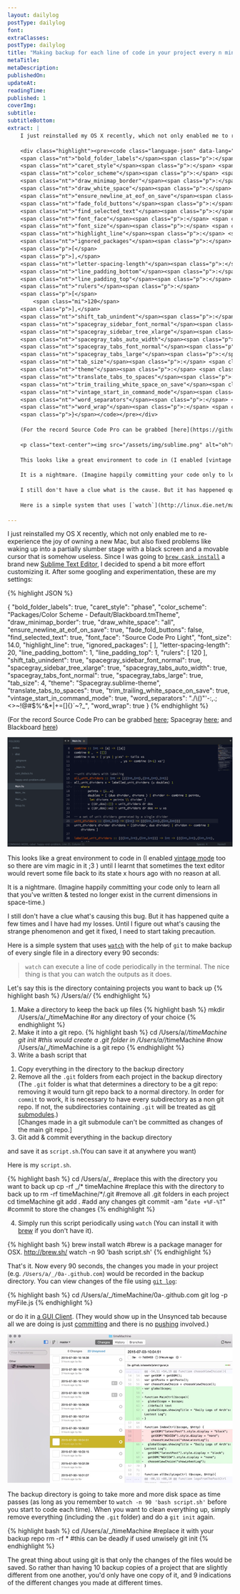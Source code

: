 ```yaml
---
layout: dailylog
postType: dailylog
font: 
extraClasses: 
postType: dailylog
title: "Making backup for each line of code in your project every n minutes in case your code editor decides to revert some file back to its state x hours ago"
metaTitle:
metaDescription: 
publishedOn: 
updateAt: 
readingTime: 
published: 1
coverImg: 
subtitle:
subtitleBottom:
extract: |
    I just reinstalled my OS X recently, which not only enabled me to re-experience the joy of owning a new Mac, but also fixed problems like waking up into a partially slumber stage with a black screen and a movable cursor that is somehow useless. Since I was going to [`brew cask install`](http://stackoverflow.com/questions/27381531/how-to-install-sublime-text-3-using-homebrew) a brand new [Sublime Text Editor](http://www.sublimetext.com/), I decided to spend a bit more effort customizing it. After some googling and experimentation, these are my settings:

    <div class="highlight"><pre><code class="language-json" data-lang="json"><span class="p">{</span>
    <span class="nt">"bold_folder_labels"</span><span class="p">:</span> <span class="kc">true</span><span class="p">,</span>
    <span class="nt">"caret_style"</span><span class="p">:</span> <span class="s2">"phase"</span><span class="p">,</span>
    <span class="nt">"color_scheme"</span><span class="p">:</span> <span class="s2">"Packages/Color Scheme - Default/Blackboard.tmTheme"</span><span class="p">,</span>
    <span class="nt">"draw_minimap_border"</span><span class="p">:</span> <span class="kc">true</span><span class="p">,</span>
    <span class="nt">"draw_white_space"</span><span class="p">:</span> <span class="s2">"all"</span><span class="p">,</span>
    <span class="nt">"ensure_newline_at_eof_on_save"</span><span class="p">:</span> <span class="kc">true</span><span class="p">,</span>
    <span class="nt">"fade_fold_buttons"</span><span class="p">:</span> <span class="kc">false</span><span class="p">,</span>
    <span class="nt">"find_selected_text"</span><span class="p">:</span> <span class="kc">true</span><span class="p">,</span>
    <span class="nt">"font_face"</span><span class="p">:</span> <span class="s2">"Source Code Pro Light"</span><span class="p">,</span>
    <span class="nt">"font_size"</span><span class="p">:</span> <span class="mf">14.0</span><span class="p">,</span>
    <span class="nt">"highlight_line"</span><span class="p">:</span> <span class="kc">true</span><span class="p">,</span>
    <span class="nt">"ignored_packages"</span><span class="p">:</span>
    <span class="p">[</span>
    <span class="p">],</span>
    <span class="nt">"letter-spacing-length"</span><span class="p">:</span> <span class="mi">20</span><span class="p">,</span>
    <span class="nt">"line_padding_bottom"</span><span class="p">:</span> <span class="mi">1</span><span class="p">,</span>
    <span class="nt">"line_padding_top"</span><span class="p">:</span> <span class="mi">1</span><span class="p">,</span>
    <span class="nt">"rulers"</span><span class="p">:</span>
    <span class="p">[</span>
        <span class="mi">120</span>
    <span class="p">],</span>
    <span class="nt">"shift_tab_unindent"</span><span class="p">:</span> <span class="kc">true</span><span class="p">,</span>
    <span class="nt">"spacegray_sidebar_font_normal"</span><span class="p">:</span> <span class="kc">true</span><span class="p">,</span>
    <span class="nt">"spacegray_sidebar_tree_xlarge"</span><span class="p">:</span> <span class="kc">true</span><span class="p">,</span>
    <span class="nt">"spacegray_tabs_auto_width"</span><span class="p">:</span> <span class="kc">true</span><span class="p">,</span>
    <span class="nt">"spacegray_tabs_font_normal"</span><span class="p">:</span> <span class="kc">true</span><span class="p">,</span>
    <span class="nt">"spacegray_tabs_large"</span><span class="p">:</span> <span class="kc">true</span><span class="p">,</span>
    <span class="nt">"tab_size"</span><span class="p">:</span> <span class="mi">4</span><span class="p">,</span>
    <span class="nt">"theme"</span><span class="p">:</span> <span class="s2">"Spacegray.sublime-theme"</span><span class="p">,</span>
    <span class="nt">"translate_tabs_to_spaces"</span><span class="p">:</span> <span class="kc">true</span><span class="p">,</span>
    <span class="nt">"trim_trailing_white_space_on_save"</span><span class="p">:</span> <span class="kc">true</span><span class="p">,</span>
    <span class="nt">"vintage_start_in_command_mode"</span><span class="p">:</span> <span class="kc">true</span><span class="p">,</span>
    <span class="nt">"word_separators"</span><span class="p">:</span> <span class="s2">"./\\()\"'-:,.;&lt;&gt;~!@#$%^&amp;*|+=[]{}`~?_"</span><span class="p">,</span>
    <span class="nt">"word_wrap"</span><span class="p">:</span> <span class="kc">true</span>
    <span class="p">}</span></code></pre></div>

    (For the record Source Code Pro can be grabbed [here](https://github.com/adobe-fonts/source-code-pro); Spacegray [here](https://github.com/kkga/spacegray); and Blackboard [here](https://github.com/cfletcher1856/Theme-Blackboard))

    <p class="text-center"><img src="/assets/img/sublime.png" alt="oh"></p>

    This looks like a great environment to code in (I enabled [vintage mode](http://www.sublimetext.com/docs/2/vintage.html) too so there are vim magic in it ;3 ) until I learnt that sometimes the text editor would revert some file back to its state x hours ago with no reason at all. 

    It is a nightmare. (Imagine happily committing your code only to learn all that you've written & tested no longer exist in the current dimensions in space-time.)

    I still don't have a clue what is the cause. But it has happened quite a few times and I have had my losses. Until I figure out what's causing the strange phenomenon and get it fixed, I need to start taking precaution. 

    Here is a simple system that uses [`watch`](http://linux.die.net/man/1/watch) with the help of `git` to make backup of every single file in a directory every 90 seconds:

---
```


I just reinstalled my OS X recently, which not only enabled me to re-experience the joy of owning a new Mac, but also fixed problems like waking up into a partially slumber stage with a black screen and a movable cursor that is somehow useless. Since I was going to [`brew cask install`](http://stackoverflow.com/questions/27381531/how-to-install-sublime-text-3-using-homebrew) a brand new [Sublime Text Editor](http://www.sublimetext.com/), I decided to spend a bit more effort customizing it. After some googling and experimentation, these are my settings:

{% highlight JSON %}

{
    "bold_folder_labels": true,
    "caret_style": "phase",
    "color_scheme": "Packages/Color Scheme - Default/Blackboard.tmTheme",
    "draw_minimap_border": true,
    "draw_white_space": "all",
    "ensure_newline_at_eof_on_save": true,
    "fade_fold_buttons": false,
    "find_selected_text": true,
    "font_face": "Source Code Pro Light",
    "font_size": 14.0,
    "highlight_line": true,
    "ignored_packages":
    [
    ],
    "letter-spacing-length": 20,
    "line_padding_bottom": 1,
    "line_padding_top": 1,
    "rulers":
    [
        120
    ],
    "shift_tab_unindent": true,
    "spacegray_sidebar_font_normal": true,
    "spacegray_sidebar_tree_xlarge": true,
    "spacegray_tabs_auto_width": true,
    "spacegray_tabs_font_normal": true,
    "spacegray_tabs_large": true,
    "tab_size": 4,
    "theme": "Spacegray.sublime-theme",
    "translate_tabs_to_spaces": true,
    "trim_trailing_white_space_on_save": true,
    "vintage_start_in_command_mode": true,
    "word_separators": "./\\()\"'-:,.;<>~!@#$%^&*|+=[]{}`~?_",
    "word_wrap": true
}
{% endhighlight %}

(For the record Source Code Pro can be grabbed [here](https://github.com/adobe-fonts/source-code-pro); Spacegray [here](https://github.com/kkga/spacegray); and Blackboard [here](https://github.com/cfletcher1856/Theme-Blackboard))

<p class="text-center"><img src="/assets/img/sublime.png" alt="oh"></p>

This looks like a great environment to code in (I enabled [vintage mode](http://www.sublimetext.com/docs/2/vintage.html) too so there are vim magic in it ;3 ) until I learnt that sometimes the text editor would revert some file back to its state x hours ago with no reason at all. 

It is a nightmare. (Imagine happily committing your code only to learn all that you've written & tested no longer exist in the current dimensions in space-time.)

I still don't have a clue what's causing this bug. But it has happened quite a few times and I have had my losses. Until I figure out what's causing the strange phenomenon and get it fixed, I need to start taking precaution. 

Here is a simple system that uses [`watch`](http://linux.die.net/man/1/watch) with the help of `git` to make backup of every single file in a directory every 90 seconds:

> `watch` can execute a line of code periodically in the terminal. The nice thing is that you can watch the outputs as it does.

Let's say this is the directory containing projects you want to back up
{% highlight bash %}
/Users/a/_/_
{% endhighlight %}
1) Make a directory to keep the back up files
{% highlight bash %}
mkdir /Users/a/_/timeMachine    #or any directory of your choice
{% endhighlight %}
2) Make it into a git repo.
{% highlight bash %}
cd /Users/a/_/timeMachine
git init    #this would create a .git folder in /Users/a/_/timeMachine
            #now /Users/a/_/timeMachine is a git repo
{% endhighlight %}
3) Write a bash script that 
    
1. Copy everything in the directory to the backup directory 
2. Remove all the `.git` folders from each project in the backup directory (The `.git` folder is what that determines a directory to be a git repo: removing it would turn git repo back to a normal directory. In order for `commit` to work, it is necessary to have every subdirectory as a non git repo. If not, the subdirectories containing `.git` will be treated as [git submodules](http://git-scm.com/docs/git-submodule).) <br> [Changes made in a git submodule can't be committed as changes of the main git repo.]
3. Git add & commit everything in the backup directory

and save it as `script.sh`.(You can save it at anywhere you want) 

Here is my `script.sh`.

{% highlight bash %}
cd /Users/a/_                       #replace this with the directory you want to back up
cp -rf _/* timeMachine              #replace this with the directory to back up to
rm -rf timeMachine/*/.git           #remove all .git folders in each project
cd timeMachine 
git add .                           #add any changes
git commit -am "`date +%F-%T`"      #commit to store the changes
{% endhighlight %}

4) Simply run this script periodically using `watch` (You can install it with [brew](http://brew.sh/) if you don't have it).

{% highlight bash %}
brew install watch          #brew is a package manager for OSX. http://brew.sh/
watch -n 90 'bash script.sh'
{% endhighlight %}

That's it. Now every 90 seconds, the changes you made in your project (e.g. `/Users/a/_/0a-.github.com`) would be recorded in the backup directory. You can view changes of the file using [`git log`](http://git-scm.com/docs/git-log):

{% highlight bash %}
cd /Users/a/_/timeMachine/0a-.github.com
git log -p myFile.js
{% endhighlight %}

or do it in [a GUI Client](https://mac.github.com/). (They would show up in the Unsynced tab because all we are doing is just [committing](http://git-scm.com/docs/git-commit) and there is no [pushing](http://git-scm.com/docs/git-push) involved.)

<p class="text-center"><img src="/assets/img/timeMachine.jpg" alt="such time much machine"></p>

The backup directory is going to take more and more disk space as time passes (as long as you remember to `watch -n 90 'bash script.sh'` before you start to code each time). When you want to clean everything up, simply remove everything (including the `.git` folder) and do a `git init` again.

{% highlight bash %}
cd /Users/a/_/timeMachine   #replace it with your backup repo
rm -rf *        #this can be deadly if used unwisely
git init
{% endhighlight %}

The great thing about using git is that only the changes of the files would be saved. So rather than having 10 backup copies of a project that are slightly different from one another, you'd only have one copy of it, and 9 indications of the different changes you made at different times.
